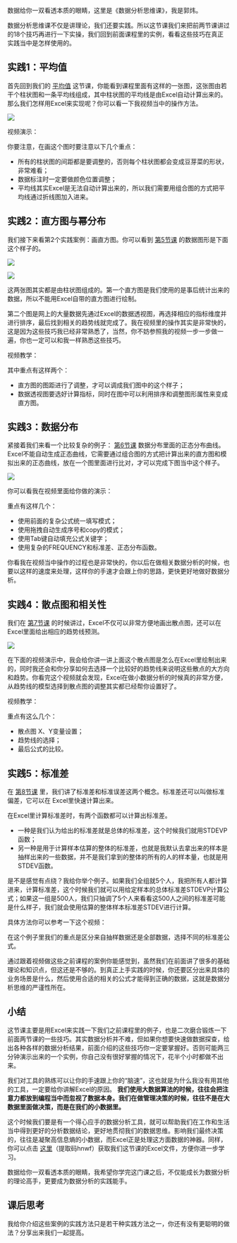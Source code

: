 数据给你一双看透本质的眼睛，这里是《数据分析思维课》，我是郭炜。

数据分析思维课不仅是讲理论，我们还要实践。所以这节课我们来把前两节课讲过的18个技巧再进行一下实操，我们回到前面课程里的实例，看看这些技巧在真正实践当中是怎样使用的。

## 实践1：平均值

首先回到我们的 [平均值](https://time.geekbang.org/column/article/400764) 这节课，你能看到课程里面有这样的一张图，这张图由若干个柱状图和一条平均线组成，其中柱状图的平均线是由Excel自动计算出来的。那么我们怎样用Excel来实现呢？你可以看一下我视频当中的操作方法。

![](https://static001.geekbang.org/resource/image/ca/cc/cab04b2d4f07677f92e380dd2bf092cc.png?wh=1460x929)

视频演示：

你要注意，在画这个图时要注意以下几个重点：

- 所有的柱状图的间距都是要调整的，否则每个柱状图都会变成豆芽菜的形状，非常难看；
- 数据标注时一定要做颜色位置调整；
- 平均线其实Excel是无法自动计算出来的，所以我们需要用组合图的方式把平均线通过折线图加入进来。

## 实践2：直方图与幂分布

我们接下来看第2个实践案例：画直方图。你可以看到 [第5节课](https://time.geekbang.org/column/article/404779) 的数据图形是下面这个样子的。

![](https://static001.geekbang.org/resource/image/ab/70/abf6c16bdb3c8dbda520a62b373de970.png?wh=632x441)

![](https://static001.geekbang.org/resource/image/27/a4/27c7768186433dbc5ffa74fb79b2a1a4.png?wh=1164x706)

这两张图其实都是由柱状图组成的。第一个直方图是我们使用的是事后统计出来的数据，所以不能用Excel自带的直方图进行绘制。

第二个图是网上的大量数据先通过Excel的数据透视图，再选择相应的指标维度并进行排序，最后找到相关的趋势线就完成了。我在视频里的操作其实是非常快的，这是因为这些技巧我已经非常熟悉了，当然，你不妨参照我的视频一步一步做一遍，你也一定可以和我一样熟悉这些技巧。

视频教学：

其中重点有这样两个：

- 直方图的图距进行了调整，才可以调成我们图中的这个样子；
- 数据透视图要选好计算指标，同时在图中可以利用排序和调整图形属性来变成直方图。

## 实践3：数据分布

紧接着我们来看一个比较复杂的例子： [第6节课](https://time.geekbang.org/column/article/405241) 数据分布里面的正态分布曲线。 Excel不能自动生成正态曲线，它需要通过组合图的方式把计算出来的直方图和模拟出来的正态曲线，放在一个图里面进行比对，才可以完成下图当中这个样子。

![](https://static001.geekbang.org/resource/image/27/52/2739517d5a74cf6f404938cbb8726a52.png?wh=718x437)

你可以看我在视频里面给你做的演示：

重点有这样几个：

- 使用前面的复杂公式统一填写模式；
- 使用拖拽自动生成序号和copy的模式；
- 使用Tab键自动填充公式关键字；
- 使用复杂的FREQUENCY和标准差、正态分布函数。

你看我在视频当中操作的过程也是非常快的，你以后在做相关数据分析的时候，也要以这样的速度来处理，这样你的手速才会跟上你的思路，更快更好地做好数据分析。

## 实践4：散点图和相关性

我们在 [第7节课](https://time.geekbang.org/column/article/406706) 的时候讲过，Excel不仅可以非常方便地画出散点图，还可以在Excel里面给出相应的趋势线预测。

![](https://static001.geekbang.org/resource/image/50/d4/50f15f6b7d8b41b59b68627426b3f2d4.png?wh=1385x971)

在下面的视频演示中，我会给你讲一讲上面这个散点图是怎么在Excel里绘制出来的，同时我还会和你分享如何去选择一个比较好的趋势线来说明这些散点的大方向和趋势。你看完这个视频就会发现，Excel在做小数据分析的时候真的非常方便，从趋势线的模型选择到散点图的调整其实都已经帮你设置好了。

视频教学：

重点有这么几个：

- 散点图 X、Y变量设置；
- 趋势线的选择；
- 最后公式的比较。

## 实践5：标准差

在 [第8节课](https://time.geekbang.org/column/article/407445) 里，我们讲了标准差和标准误差这两个概念。标准差还可以叫做标准偏差，它可以在 Excel里快速计算出来。

在Excel里计算标准差时，有两个函数都可以计算出标准差。

- 一种是我们认为给出的标准差就是总体的标准差，这个时候我们就用STDEVP函数；
- 另一种是用于计算样本估算的整体的标准差，也就是我默认去拿出来的样本是抽样出来的一些数据，并不是我们拿到的整体的所有的人的样本量，也就是用STDEV函数。

是不是感觉有点绕？我给你举个例子。如果我们全组就5个人，我把所有人都计算进来，计算标准差，这个时候我们就可以用给定样本的总体标准差STDEVP计算公式；如果这一组是500人，我们只抽调了5个人来看看这500人之间的标准差可能是什么样子，我们就会使用估算的整体样本标准差STDEV进行计算。

具体方法你可以参考一下这个视频：

在这个例子里我们的重点是区分来自抽样数据还是全部数据，选择不同的标准差公式。

通过跟着视频做这些之前课程的案例你能感觉到，虽然我们在前面讲了很多的基础理论和知识点，但这还是不够的。到真正上手实践的时候，你还要区分出来具体的业务场景是什么，然后使用合适的相关的公式才能得到正确的数据，这就是数据分析思维的严谨性所在。

## 小结

这节课主要是用Excel来实践一下我们之前课程里的例子，也是二次磨合锻炼一下前面两节课的一些技巧。其实数据分析并不难，但如果你想要快速做数据探查，给出各种各样的数据分析结果，前面介绍的这些技巧你一定要掌握好。否则可能两三分钟演示出来的一个实例，你自己没有很好掌握的情况下，花半个小时都做不出来。

我们对工具的熟练可以让你的手速跟上你的“脑速”，这也就是为什么我没有用其他的工具，一定要给你讲解Excel的原因。 **我们使用大数据算法的时候，往往会把注意力都放到编程当中而忽视了数据本身。我们在做管理决策的时候，往往不是在大数据里面做决策，而是在我们的小数据里。**

这个时候我们要是有一个得心应手的数据分析工具，就可以帮助我们在工作和生活当中得到更好的分析数据结论，更好地贯彻我们的数据思维。影响我们最终决策的，往往是凝聚高信息熵的小数据，而Excel正是处理这方面数据的神器。同样，你可以点击 [这里](https://pan.baidu.com/s/1DqC7GNgq9DYXOfo-U0BvwA)（提取码hnwf）获取我们这节课的Excel文件，方便你进一步学习。

数据给你一双看透本质的眼睛，我希望你学完这门课之后，不仅能成长为数据分析的理论高手，更要成为数据分析的实践能手。

## 课后思考

我给你介绍这些案例的实践方法只是若干种实践方法之一，你还有没有更聪明的做法？分享出来我们一起提高。